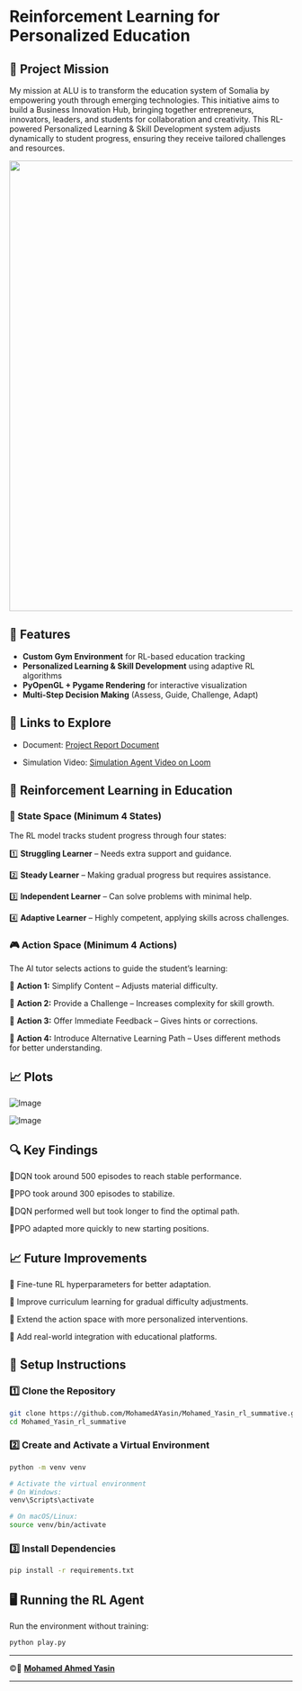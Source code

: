 # **Reinforcement Learning for Personalized Education**  

## **🎯 Project Mission**

My mission at ALU is to transform the education system of Somalia by empowering youth through emerging technologies. This initiative aims to build a Business Innovation Hub, bringing together entrepreneurs, innovators, leaders, and students for collaboration and creativity. This RL-powered Personalized Learning & Skill Development system adjusts dynamically to student progress, ensuring they receive tailored challenges and resources.

 <img src="https://github.com/user-attachments/assets/81a4e848-515c-4443-96ed-a0f52aca585a" width="800">

## **🌟 Features**  
- **Custom Gym Environment** for RL-based education tracking  
- **Personalized Learning & Skill Development** using adaptive RL algorithms  
- **PyOpenGL + Pygame Rendering** for interactive visualization  
- **Multi-Step Decision Making** (Assess, Guide, Challenge, Adapt)  

## **🔗 Links to Explore**

- Document: [Project Report Document](https://docs.google.com/document/d/17oI4Mv7mgviua3miv2alk2-DyxYpnEJnKxDQEuukd3I/edit?tab=t.0#heading=h.a6l59bpcgjnq)

- Simulation Video: [Simulation Agent Video on Loom](https://www.loom.com/share/e264ac14759a476da1a8f035ce1dfecd)

## **🧠 Reinforcement Learning in Education**  

### **📌 State Space (Minimum 4 States)**  
The RL model tracks student progress through four states:  

1️⃣ **Struggling Learner** – Needs extra support and guidance.  

2️⃣ **Steady Learner** – Making gradual progress but requires assistance.  

3️⃣ **Independent Learner** – Can solve problems with minimal help.  

4️⃣ **Adaptive Learner** – Highly competent, applying skills across challenges.  

### **🎮 Action Space (Minimum 4 Actions)**  
The AI tutor selects actions to guide the student’s learning:  

🔹 **Action 1:** Simplify Content – Adjusts material difficulty.

🔹 **Action 2:** Provide a Challenge – Increases complexity for skill growth.  

🔹 **Action 3:** Offer Immediate Feedback – Gives hints or corrections.  

🔹 **Action 4:** Introduce Alternative Learning Path – Uses different methods for better understanding.  

## **📈 Plots**

![Image](https://github.com/user-attachments/assets/011c94e6-75e0-439a-8fed-525a03453884)

![Image](https://github.com/user-attachments/assets/67c35f4d-c460-4ee6-ad5d-443b23720911)

## **🔍 Key Findings**

🔹DQN took around 500 episodes to reach stable performance.

🔹PPO took around 300 episodes to stabilize.

🔹DQN performed well but took longer to find the optimal path.

🔹PPO adapted more quickly to new starting positions.

## **📈 Future Improvements**  
🔹 Fine-tune RL hyperparameters for better adaptation.  

🔹 Improve curriculum learning for gradual difficulty adjustments. 

🔹 Extend the action space with more personalized interventions.  

🔹 Add real-world integration with educational platforms.  

## **🚀 Setup Instructions**  

### **1️⃣ Clone the Repository**  
```bash
git clone https://github.com/MohamedAYasin/Mohamed_Yasin_rl_summative.git
cd Mohamed_Yasin_rl_summative
```

### **2️⃣ Create and Activate a Virtual Environment**  
```bash
python -m venv venv  

# Activate the virtual environment
# On Windows:
venv\Scripts\activate  

# On macOS/Linux:
source venv/bin/activate
```

### **3️⃣ Install Dependencies**  
```bash
pip install -r requirements.txt
```



## **🖥️ Running the RL Agent**  

Run the environment without training:  
```bash
python play.py  
```


---

©👤 **[Mohamed Ahmed Yasin](https://github.com/mohamedAYasin/)**

---
